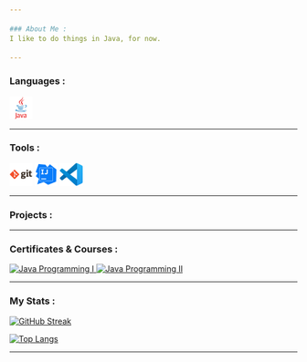 ```yaml
---

### About Me :
I like to do things in Java, for now.

---
```


### Languages :
<div>
  <img src="https://github.com/devicons/devicon/blob/master/icons/java/java-original-wordmark.svg" title="Java" alt="Java" width="40" height="40"/>&nbsp;
<div>

---

### Tools :
<div>
  <img src="https://github.com/devicons/devicon/blob/master/icons/git/git-original-wordmark.svg" title="Git" **alt="Git" width="40" height="40"/>
  <img src="https://github.com/devicons/devicon/blob/master/icons/intellij/intellij-plain.svg" title="IntelliJ" **alt="IntelliJ" width="40" height="40"/>
  <img src="https://github.com/devicons/devicon/blob/master/icons/vscode/vscode-original.svg" title="Visual Studio Code" **alt="Visual Studio Code" width="40" height="40"/>
</div>

---

### Projects :

---

### Certificates & Courses :
<div>
  <a href="https://certificates.mooc.fi/validate/anwzi52aizc" title="Java Programming I" target="_blank" rel="noopener noreferrer">
    <img src="https://github.com/JeremiasArian/logos/blob/main/logo.png" alt="Java Programming I" width="40" height="40"/>
  </a>
  <a href="https://certificates.mooc.fi/validate/ga18hrv837s" title="Java Programming II" target="_blank" rel="noopener noreferrer">
    <img src="https://github.com/JeremiasArian/logos/blob/main/logo.png" alt="Java Programming II" width="40" height="40"/>
  </a>
</div>

---

### My Stats :
[![GitHub Streak](http://github-readme-streak-stats.herokuapp.com?user=JeremiasArian&theme=transparent&hide_border=true)](https://git.io/streak-stats)

[![Top Langs](https://github-readme-stats.vercel.app/api/top-langs/?username=JeremiasArian&layout=donut-vertical&hide_border=true)](https://github.com/anuraghazra/github-readme-stats)

---

